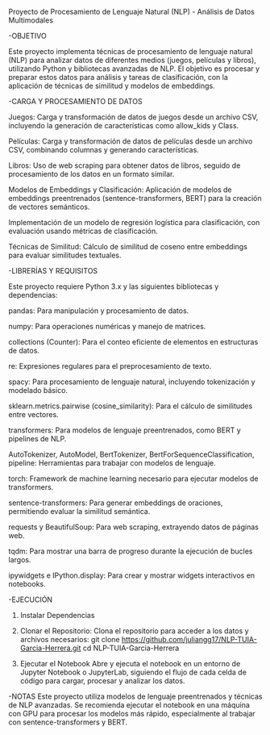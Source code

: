 Proyecto de Procesamiento de Lenguaje Natural (NLP) - Análisis de Datos Multimodales

-OBJETIVO

Este proyecto implementa técnicas de procesamiento de lenguaje natural (NLP) para analizar datos de diferentes medios (juegos, películas y libros), utilizando Python y bibliotecas avanzadas de NLP.
El objetivo es procesar y preparar estos datos para análisis y tareas de clasificación, con la aplicación de técnicas de similitud y modelos de embeddings.

-CARGA Y PROCESAMIENTO DE DATOS

Juegos: Carga y transformación de datos de juegos desde un archivo CSV, incluyendo la generación de características como allow_kids y Class.

Películas: Carga y transformación de datos de películas desde un archivo CSV, combinando columnas y generando características.

Libros: Uso de web scraping para obtener datos de libros, seguido de procesamiento de los datos en un formato similar.

Modelos de Embeddings y Clasificación:
Aplicación de modelos de embeddings preentrenados (sentence-transformers, BERT) para la creación de vectores semánticos.

Implementación de un modelo de regresión logística para clasificación, con evaluación usando métricas de clasificación.

Técnicas de Similitud: Cálculo de similitud de coseno entre embeddings para evaluar similitudes textuales.

-LIBRERÍAS Y REQUISITOS

Este proyecto requiere Python 3.x y las siguientes bibliotecas y dependencias: 

pandas: Para manipulación y procesamiento de datos.

numpy: Para operaciones numéricas y manejo de matrices.

collections (Counter): Para el conteo eficiente de elementos en estructuras de datos.

re: Expresiones regulares para el preprocesamiento de texto.

spacy: Para procesamiento de lenguaje natural, incluyendo tokenización y modelado básico.

sklearn.metrics.pairwise (cosine_similarity): Para el cálculo de similitudes entre vectores.

transformers: Para modelos de lenguaje preentrenados, como BERT y pipelines de NLP.

AutoTokenizer, AutoModel, BertTokenizer, BertForSequenceClassification, pipeline: Herramientas para trabajar con modelos de lenguaje.

torch: Framework de machine learning necesario para ejecutar modelos de transformers.

sentence-transformers: Para generar embeddings de oraciones, permitiendo evaluar la similitud semántica.

requests y BeautifulSoup: Para web scraping, extrayendo datos de páginas web.

tqdm: Para mostrar una barra de progreso durante la ejecución de bucles largos.

ipywidgets e IPython.display: Para crear y mostrar widgets interactivos en notebooks.

-EJECUCIÓN
1. Instalar Dependencias

2. Clonar el Repositorio: Clona el repositorio para acceder a los datos y archivos necesarios:
git clone https://github.com/juliangg17/NLP-TUIA-Garcia-Herrera.git
cd NLP-TUIA-Garcia-Herrera

3. Ejecutar el Notebook Abre y ejecuta el notebook en un entorno de Jupyter Notebook o JupyterLab, siguiendo el flujo de cada celda de código para cargar, procesar y analizar los datos.

-NOTAS
Este proyecto utiliza modelos de lenguaje preentrenados y técnicas de NLP avanzadas. Se recomienda ejecutar el notebook en una máquina con GPU para procesar los modelos más rápido, especialmente al trabajar con sentence-transformers y BERT.
